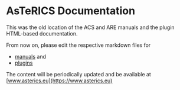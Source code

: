 # AsTeRICS Documentation

This was the old location of the ACS and ARE manuals and the plugin HTML-based documentation.

From now on, please edit the respective markdown files for

* [manuals](../docs/manuals/) and
* [plugins](../docs/plugins/)

The content will be periodically updated and be available at [www.asterics.eu](https://www.asterics.eu)